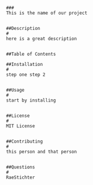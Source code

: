 
        ###
        This is the name of our project
    

        ##Description
        #
        here is a great description
    

        ##Table of Contents

        ##Installation
        #
        step one step 2
    

        ##Usage
        #
        start by installing
    

        ##License
        #
        MIT License
    

        ##Contributing
        #
        this person and that person
    

        ##Questions
        #
        RaeStichter
    

    